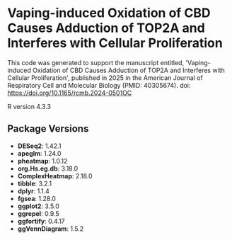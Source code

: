 # Vaping-induced Oxidation of CBD Causes Adduction of TOP2A and Interferes with Cellular Proliferation

This code was generated to support the manuscript entitled, 'Vaping-induced Oxidation of CBD Causes Adduction of TOP2A and Interferes with Cellular Proliferation', published in 2025 in the American Journal of Respiratory Cell and Molecular Biology (PMID: 40305674). doi: https://doi.org/10.1165/rcmb.2024-0501OC 

R version 4.3.3

## Package	Versions
- **DESeq2**: 1.42.1
- **apeglm**: 1.24.0
- **pheatmap**: 1.0.12
- **org.Hs.eg.db**: 3.18.0
- **ComplexHeatmap**: 2.18.0
- **tibble**: 3.2.1
- **dplyr**: 1.1.4
- **fgsea**: 1.28.0
- **ggplot2**: 3.5.0
- **ggrepel**: 0.9.5
- **ggfortify**: 0.4.17
- **ggVennDiagram**: 1.5.2
